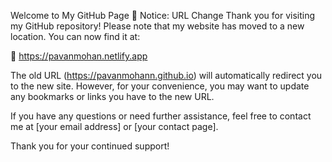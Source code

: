 Welcome to My GitHub Page
🚨 Notice: URL Change
Thank you for visiting my GitHub repository! Please note that my website has moved to a new location. You can now find it at:

🔗 https://pavanmohan.netlify.app

The old URL (https://pavanmohann.github.io) will automatically redirect you to the new site. However, for your convenience, you may want to update any bookmarks or links you have to the new URL.

If you have any questions or need further assistance, feel free to contact me at [your email address] or [your contact page].

Thank you for your continued support!

